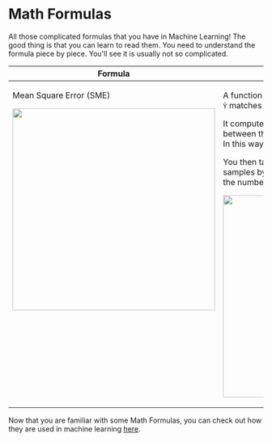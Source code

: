 # Math Formulas

All those complicated formulas that you have in Machine Learning! The good thing is that you can learn to read them. You need to understand the formula piece by piece. You'll see it is usually not so complicated.

<table>
<thead>
<tr>
<th>Formula</th>
<th>Human Language Translation</th>
</tr>
</thead>
<tbody>
<tr>
<td valign="top">
    <p>Mean Square Error (SME)</p>
    <p><img width="400px" src="images/mse_formula.png"></p>
</td>
<td>
    <p>A function that measures how well a predicted value <tt>Ŷ</tt> matches some ground truth value <tt>Y</tt></p>
    <p>It computes the error by taking the difference between the two values and computing the square. In this way the error is always positive.</p>
    <p>You then take the average of the error from all samples by summing the errors up <tt>Σ</tt> and dividing by the number of samples <tt>n</tt>.</p>
    <p><img width="400px" src="images/mse_details.png"></p>
</td>
</tr>
</tbody>
</table>

Now that you are familiar with some Math Formulas, you can check out how they are used in machine learning [here](machine-learning-terms.md).
